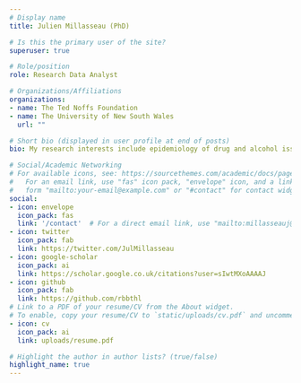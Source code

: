 ```yaml
---
# Display name
title: Julien Millasseau (PhD)

# Is this the primary user of the site?
superuser: true

# Role/position
role: Research Data Analyst

# Organizations/Affiliations
organizations:
- name: The Ted Noffs Foundation
- name: The University of New South Wales
  url: ""

# Short bio (displayed in user profile at end of posts)
bio: My research interests include epidemiology of drug and alcohol issues in young adults, literacy and health outcome in Aboriginal communities and language development in children.

# Social/Academic Networking
# For available icons, see: https://sourcethemes.com/academic/docs/page-builder/#icons
#   For an email link, use "fas" icon pack, "envelope" icon, and a link in the
#   form "mailto:your-email@example.com" or "#contact" for contact widget.
social:
- icon: envelope
  icon_pack: fas
  link: '/contact'  # For a direct email link, use "mailto:millasseauj@noffs.org.au".
- icon: twitter
  icon_pack: fab
  link: https://twitter.com/JulMillasseau
- icon: google-scholar
  icon_pack: ai
  link: https://scholar.google.co.uk/citations?user=sIwtMXoAAAAJ
- icon: github
  icon_pack: fab
  link: https://github.com/rbbthl
# Link to a PDF of your resume/CV from the About widget.
# To enable, copy your resume/CV to `static/uploads/cv.pdf` and uncomment the lines below.
- icon: cv
  icon_pack: ai
  link: uploads/resume.pdf

# Highlight the author in author lists? (true/false)
highlight_name: true
---
```

